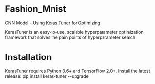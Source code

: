 # Fashion_Mnist
CNN Model - Using Keras Tuner for Optimizing

KerasTuner is an easy-to-use, scalable hyperparameter optimization framework that solves the pain points of hyperparameter search

# Installation
KerasTuner requires Python 3.6+ and TensorFlow 2.0+.
Install the latest release:
    pip install keras-tuner --upgrade
